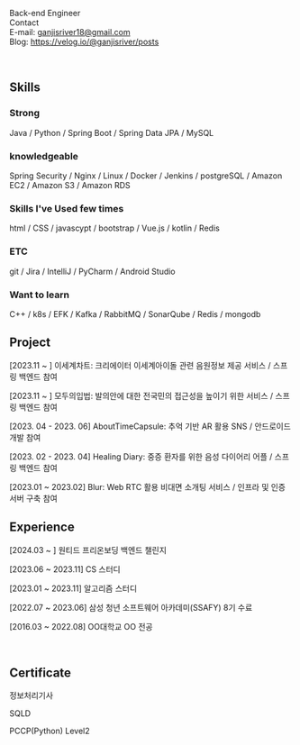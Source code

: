 
Back-end Engineer
<br>
  Contact
  <br>
  E-mail: ganjisriver18@gmail.com
  <br>
  Blog: https://velog.io/@ganjisriver/posts

<br>

## Skills

### Strong
Java / Python / Spring Boot / Spring Data JPA / MySQL

### knowledgeable
Spring Security / Nginx / Linux / Docker / Jenkins / postgreSQL / Amazon EC2 / Amazon S3 / Amazon RDS 

### Skills I've Used few times
html / CSS / javascypt / bootstrap / Vue.js / kotlin / Redis

### ETC
git / Jira / IntelliJ / PyCharm / Android Studio

### Want to learn
C++ / k8s / EFK / Kafka / RabbitMQ / SonarQube / Redis / mongodb 
<br>
## Project

[2023.11 ~ ] 이세계차트: 크리에이터 이세계아이돌 관련 음원정보 제공 서비스 / 스프링 백엔드 참여

[2023.11 ~ ] 모두의입법: 발의안에 대한 전국민의 접근성을 높이기 위한 서비스 / 스프링 백엔드 참여 

[2023. 04 - 2023. 06] AboutTimeCapsule: 추억 기반 AR 활용 SNS  / 안드로이드 개발 참여

[2023. 02 - 2023. 04] Healing Diary: 중증 환자를 위한 음성 다이어리 어플 / 스프링 백엔드 참여

[2023.01 ~ 2023.02] Blur: Web RTC 활용 비대면 소개팅 서비스 / 인프라 및 인증 서버 구축 참여
<br>
## Experience
[2024.03 ~ ] 원티드 프리온보딩 백엔드 챌린지

[2023.06 ~ 2023.11] CS 스터디

[2023.01 ~ 2023.11] 알고리즘 스터디

[2022.07 ~ 2023.06] 삼성 청년 소프트웨어 아카데미(SSAFY) 8기 수료

[2016.03 ~ 2022.08] OO대학교 OO 전공

<br>

## Certificate

정보처리기사

SQLD

PCCP(Python) Level2
